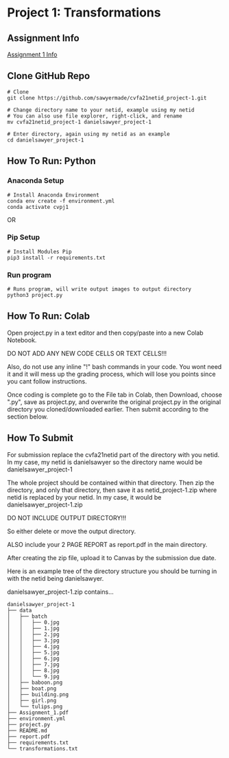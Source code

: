 # Project 1: Transformations

## Assignment Info
[Assignment 1 Info](Assignment_1-Image_Transformations.docx)

## Clone GitHub Repo
```
# Clone
git clone https://github.com/sawyermade/cvfa21netid_project-1.git

# Change directory name to your netid, example using my netid
# You can also use file explorer, right-click, and rename
mv cvfa21netid_project-1 danielsawyer_project-1

# Enter directory, again using my netid as an example
cd danielsawyer_project-1
```

## How To Run: Python

### Anaconda Setup
```
# Install Anaconda Environment
conda env create -f environment.yml
conda activate cvpj1
```

OR

### Pip Setup
```
# Install Modules Pip
pip3 install -r requirements.txt
```

### Run program
```
# Runs program, will write output images to output directory
python3 project.py
```

## How To Run: Colab
Open project.py in a text editor and then copy/paste into a new Colab Notebook.

DO NOT ADD ANY NEW CODE CELLS OR TEXT CELLS!!!

Also, do not use any inline "!" bash commands in your code. You wont need it and it will mess up the grading process, which will lose you points since you cant follow instructions.

Once coding is complete go to the File tab in Colab, then Download, choose ".py", save as project.py, and overwrite the original project.py in the original directory you cloned/downloaded earlier. Then submit according to the section below.

## How To Submit
For submission replace the cvfa21netid part of the directory with you netid. In my case, my netid is danielsawyer so the directory name would be danielsawyer_project-1

The whole project should be contained within that directory. Then zip the directory, and only that directory, then save it as netid_project-1.zip where netid is replaced by your netid. In my case, it would be danielsawyer_project-1.zip

DO NOT INCLUDE OUTPUT DIRECTORY!!!

So either delete or move the output directory.

ALSO include your 2 PAGE REPORT as report.pdf in the main directory.

After creating the zip file, upload it to Canvas by the submission due date.

Here is an example tree of the directory structure you should be turning in with the netid being danielsawyer.

danielsawyer_project-1.zip contains...

```
danielsawyer_project-1
├── data
│   ├── batch
│   │   ├── 0.jpg
│   │   ├── 1.jpg
│   │   ├── 2.jpg
│   │   ├── 3.jpg
│   │   ├── 4.jpg
│   │   ├── 5.jpg
│   │   ├── 6.jpg
│   │   ├── 7.jpg
│   │   ├── 8.jpg
│   │   └── 9.jpg
│   ├── baboon.png
│   ├── boat.png
│   ├── building.png
│   ├── girl.png
│   └── tulips.png
├── Assignment_1.pdf
├── environment.yml
├── project.py
├── README.md
├── report.pdf
├── requirements.txt
└── transformations.txt
```
